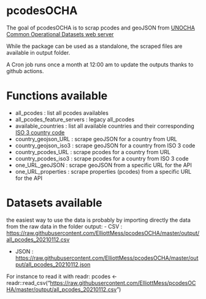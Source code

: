 
<!-- README.md is generated from README.Rmd. Please edit that file -->

# pcodesOCHA

<!-- badges: start -->

<!-- badges: end -->

The goal of pcodesOCHA is to scrap pcodes and geoJSON from [UNOCHA
Common Operational Datasets web
server](https://gistmaps.itos.uga.edu/arcgis/rest/services)

While the package can be used as a standalone, the scraped files are
available in output folder.

A Cron job runs once a month at 12:00 am to update the outputs thanks to
github actions.

# Functions available

  - all\_pcodes : list all pcodes availables
  - all\_pcodes\_feature\_servers : legacy all\_pcodes
  - available\_countries : list all available countries and their
    corresponding [ISO 3 country
    code](https://en.wikipedia.org/wiki/ISO_3166-1_alpha-3)
  - country\_geojson\_URL : scrape geoJSON for a country from URL
  - country\_geojson\_iso3 : scrape geoJSON for a country from ISO 3
    code
  - country\_pcodes\_URL : scrape pcodes for a country from URL
  - country\_pcodes\_iso3 : scrape pcodes for a country from ISO 3 code
  - one\_URL\_geoJSON : scrape geoJSON from a specific URL for the API
  - one\_URL\_properties : scrape properties (pcodes) from a specific
    URL for the API

# Datasets available

the easiest way to use the data is probably by importing directly the
data from the raw data in the folder output: - CSV :
<https://raw.githubusercontent.com/ElliottMess/pcodesOCHA/master/output/all_pcodes_20210112.csv>
- JSON :
<https://raw.githubusercontent.com/ElliottMess/pcodesOCHA/master/output/all_pcodes_20210112.json>

For instance to read it with readr: pcodes \<-
readr::read\_csv(“<https://raw.githubusercontent.com/ElliottMess/pcodesOCHA/master/output/all_pcodes_20210112.csv>”)
